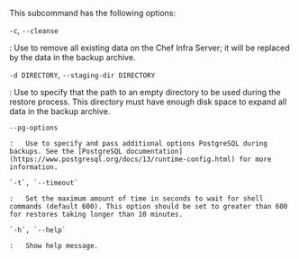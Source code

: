 This subcommand has the following options:

`-c`, `--cleanse`

:   Use to remove all existing data on the Chef Infra Server; it will be
    replaced by the data in the backup archive.

`-d DIRECTORY`, `--staging-dir DIRECTORY`

:   Use to specify that the path to an empty directory to be used during
    the restore process. This directory must have enough disk space to
    expand all data in the backup archive.

`--pg-options`

```suggestion
:   Use to specify and pass additional options PostgreSQL during backups. See the [PostgreSQL documentation](https://www.postgresql.org/docs/13/runtime-config.html) for more information.

`-t`, `--timeout`

:   Set the maximum amount of time in seconds to wait for shell commands (default 600). This option should be set to greater than 600 for restores taking longer than 10 minutes.

`-h`, `--help`

:   Show help message.

